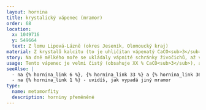 ```yaml
---
layout: hornina
title: krystalický vápenec (mramor)
order: 68
location:
  x: 1049716
  y: 549664
  text: Z lomu Lipová-Lázně (okres Jeseník, Olomoucký kraj)
material: Z krystalů kalcitu (to je uhličitan vápenatý CaCO<sub>3</sub>).
story: Na dně mělkého moře se ukládaly vápnité schránky živočichů, až vznikly vrstvy vápenců o mocnosti 300 m. Později, při variském vrásnění, se srazily litosférické desky a na místě srážky vyrostly veliké hory. Vápenec byl zatlačen hluboko pod povrch Země, kde je vysoká teplota a velký tlak. Při tom se vytvořily velké krystaly kalcitu a zbytky schránek živočichů se zničily. O mnoho později se vápenec díky erozi opět dostal na povrch Země.
usage: Tento vápenec je velmi čistý (obsahuje XX % CaCO<sub>3</sub>), a proto se dá využít k výrobě vápna. Vápenec se těží v lomu, drtí se na menší kousky a vypaluje se v peci. Tak se vyrábí pálené vápno (oxid vápenatý). Když se pálené vápno smíchá s vodou, vznikne hašené vápno, které se používá na bílení. Vápenec rozemletý na prášek se používá k odsiřování kouřových plynů v uhelných elektrárnách - vápenec na sebe naváže síru a vznikne sádrovec, který můžeme využít při výrobě sádrokartonu.
seeAlso: |
  - na {% hornina_link 6 %}, {% hornina_link 33 %} a {% hornina_link 36 %}  - uvidíš, jak vypadají čisté vápence - tak nějak jsem asi mohl vypadat před přeměnou v mramor
  - na {% hornina_link 1 %} - uvidíš, jak vypadá jiný mramor
type:
  name: metamorfity
  description: horniny přeměněné
---
```


